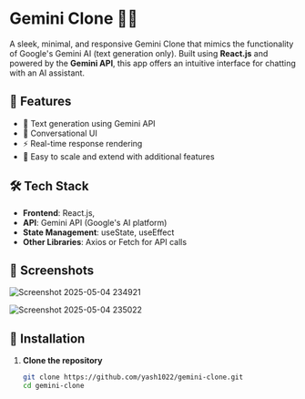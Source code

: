 # Gemini Clone 🔮✨

A sleek, minimal, and responsive Gemini Clone that mimics the functionality of Google's Gemini AI (text generation only). Built using **React.js** and powered by the **Gemini API**, this app offers an intuitive interface for chatting with an AI assistant.

## 🚀 Features

- 🧠 Text generation using Gemini API
- 💬 Conversational UI
- ⚡ Real-time response rendering
- 🧩 Easy to scale and extend with additional features

## 🛠️ Tech Stack

- **Frontend**: React.js, 
- **API**: Gemini API (Google's AI platform)
- **State Management**: useState, useEffect 
- **Other Libraries**: Axios or Fetch for API calls

## 📸 Screenshots

![Screenshot 2025-05-04 234921](https://github.com/user-attachments/assets/8862448f-2cc2-4241-8210-c2af023626e5)

![Screenshot 2025-05-04 235022](https://github.com/user-attachments/assets/43f8ad6a-af89-427d-879e-c729121b7a0c)


## 🔧 Installation

1. **Clone the repository**
   ```bash
   git clone https://github.com/yash1022/gemini-clone.git
   cd gemini-clone
